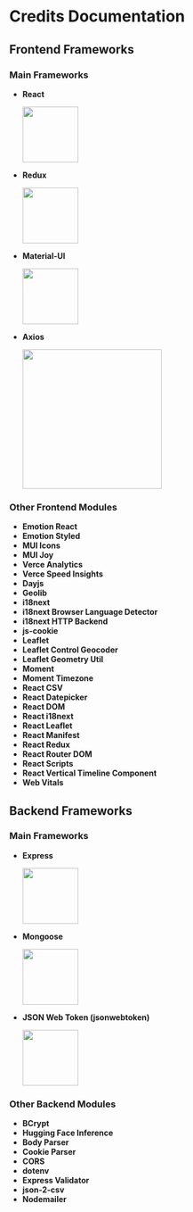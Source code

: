 # Credits Documentation

## Frontend Frameworks

### Main Frameworks

- **React**

    <img src="https://upload.wikimedia.org/wikipedia/commons/a/a7/React-icon.svg" height="100">

- **Redux**

    <img src="https://upload.wikimedia.org/wikipedia/commons/4/49/Redux.png" height="100">

- **Material-UI**

    <img src="https://material-ui.com/static/logo.png" height="100">

- **Axios**

    <img src="https://axios-http.com/assets/logo.svg" width="250">

### Other Frontend Modules

- **Emotion React**
- **Emotion Styled**
- **MUI Icons**
- **MUI Joy**
- **Verce Analytics**
- **Verce Speed Insights**
- **Dayjs**
- **Geolib**
- **i18next**
- **i18next Browser Language Detector**
- **i18next HTTP Backend**
- **js-cookie**
- **Leaflet**
- **Leaflet Control Geocoder**
- **Leaflet Geometry Util**
- **Moment**
- **Moment Timezone**
- **React CSV**
- **React Datepicker**
- **React DOM**
- **React i18next**
- **React Leaflet**
- **React Manifest**
- **React Redux**
- **React Router DOM**
- **React Scripts**
- **React Vertical Timeline Component**
- **Web Vitals**

## Backend Frameworks

### Main Frameworks

- **Express**

  <img src="https://expressjs.com/images/express-facebook-share.png" height="100">
- **Mongoose**

  <img src="https://mongoosejs.com/docs/images/mongoose5_62x30_transparent.png" height="100">
- **JSON Web Token (jsonwebtoken)** 

    <img src="https://jwt.io/img/pic_logo.svg" height="100">


### Other Backend Modules

- **BCrypt** 
- **Hugging Face Inference**
- **Body Parser**
- **Cookie Parser**
- **CORS**
- **dotenv**
- **Express Validator**
- **json-2-csv**
- **Nodemailer**